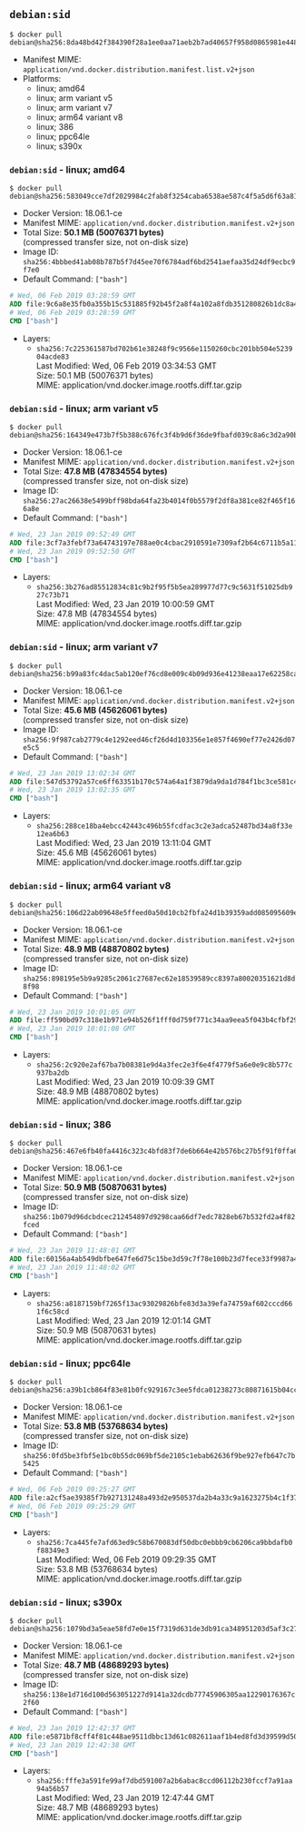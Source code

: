 ## `debian:sid`

```console
$ docker pull debian@sha256:8da48bd42f384390f28a1ee0aa71aeb2b7ad40657f958d0865981e4485983cae
```

-	Manifest MIME: `application/vnd.docker.distribution.manifest.list.v2+json`
-	Platforms:
	-	linux; amd64
	-	linux; arm variant v5
	-	linux; arm variant v7
	-	linux; arm64 variant v8
	-	linux; 386
	-	linux; ppc64le
	-	linux; s390x

### `debian:sid` - linux; amd64

```console
$ docker pull debian@sha256:583049cce7df2029984c2fab8f3254caba6538ae587c4f5a5d6f63a81b169f3f
```

-	Docker Version: 18.06.1-ce
-	Manifest MIME: `application/vnd.docker.distribution.manifest.v2+json`
-	Total Size: **50.1 MB (50076371 bytes)**  
	(compressed transfer size, not on-disk size)
-	Image ID: `sha256:4bbbed41ab08b787b5f7d45ee70f6784adf6bd2541aefaa35d24df9ecbc9f7e0`
-	Default Command: `["bash"]`

```dockerfile
# Wed, 06 Feb 2019 03:28:59 GMT
ADD file:9c6a8e35fb0a355b15c531885f92b45f2a8f4a102a8fdb351280826b1dc8a455 in / 
# Wed, 06 Feb 2019 03:28:59 GMT
CMD ["bash"]
```

-	Layers:
	-	`sha256:7c225361587bd702b61e38248f9c9566e1150260cbc201bb504e523904acde83`  
		Last Modified: Wed, 06 Feb 2019 03:34:53 GMT  
		Size: 50.1 MB (50076371 bytes)  
		MIME: application/vnd.docker.image.rootfs.diff.tar.gzip

### `debian:sid` - linux; arm variant v5

```console
$ docker pull debian@sha256:164349e473b7f5b388c676fc3f4b9d6f36de9fbafd039c8a6c3d2a90b117ae9f
```

-	Docker Version: 18.06.1-ce
-	Manifest MIME: `application/vnd.docker.distribution.manifest.v2+json`
-	Total Size: **47.8 MB (47834554 bytes)**  
	(compressed transfer size, not on-disk size)
-	Image ID: `sha256:27ac26638e5499bff98bda64fa23b4014f0b5579f2df8a381ce82f465f166a8e`
-	Default Command: `["bash"]`

```dockerfile
# Wed, 23 Jan 2019 09:52:49 GMT
ADD file:3cf7a3febf73a64743197e788ae0c4cbac2910591e7309af2b64c6711b5a11ab in / 
# Wed, 23 Jan 2019 09:52:50 GMT
CMD ["bash"]
```

-	Layers:
	-	`sha256:3b276ad85512834c81c9b2f95f5b5ea289977d77c9c5631f51025db927c73b71`  
		Last Modified: Wed, 23 Jan 2019 10:00:59 GMT  
		Size: 47.8 MB (47834554 bytes)  
		MIME: application/vnd.docker.image.rootfs.diff.tar.gzip

### `debian:sid` - linux; arm variant v7

```console
$ docker pull debian@sha256:b99a83fc4dac5ab120ef76cd8e009c4b09d936e41238eaa17e62258cae037430
```

-	Docker Version: 18.06.1-ce
-	Manifest MIME: `application/vnd.docker.distribution.manifest.v2+json`
-	Total Size: **45.6 MB (45626061 bytes)**  
	(compressed transfer size, not on-disk size)
-	Image ID: `sha256:9f987cab2779c4e1292eed46cf26d4d103356e1e857f4690ef77e2426d07e5c5`
-	Default Command: `["bash"]`

```dockerfile
# Wed, 23 Jan 2019 13:02:34 GMT
ADD file:547d53792a57ce6ff63351b170c574a64a1f3879da9da1d784f1bc3ce581c4d6 in / 
# Wed, 23 Jan 2019 13:02:35 GMT
CMD ["bash"]
```

-	Layers:
	-	`sha256:288ce18ba4ebcc42443c496b55fcdfac3c2e3adca52487bd34a8f33e12ea6b63`  
		Last Modified: Wed, 23 Jan 2019 13:11:04 GMT  
		Size: 45.6 MB (45626061 bytes)  
		MIME: application/vnd.docker.image.rootfs.diff.tar.gzip

### `debian:sid` - linux; arm64 variant v8

```console
$ docker pull debian@sha256:106d22ab09648e5ffeed0a50d10cb2fbfa24d1b39359add085095609ed8149e2
```

-	Docker Version: 18.06.1-ce
-	Manifest MIME: `application/vnd.docker.distribution.manifest.v2+json`
-	Total Size: **48.9 MB (48870802 bytes)**  
	(compressed transfer size, not on-disk size)
-	Image ID: `sha256:898195e5b9a9285c2061c27687ec62e18539589cc8397a80020351621d8d8f98`
-	Default Command: `["bash"]`

```dockerfile
# Wed, 23 Jan 2019 10:01:05 GMT
ADD file:ff590bd97c318e1b971e94b526f1fff0d759f771c34aa9eea5f043b4cfbf29d7 in / 
# Wed, 23 Jan 2019 10:01:08 GMT
CMD ["bash"]
```

-	Layers:
	-	`sha256:2c920e2af67ba7b08381e9d4a3fec2e3f6e4f4779f5a6e0e9c8b577c937ba2db`  
		Last Modified: Wed, 23 Jan 2019 10:09:39 GMT  
		Size: 48.9 MB (48870802 bytes)  
		MIME: application/vnd.docker.image.rootfs.diff.tar.gzip

### `debian:sid` - linux; 386

```console
$ docker pull debian@sha256:467e6fb40fa4416c323c4bfd83f7de6b664e42b576bc27b5f91f0ffa6b08c9ed
```

-	Docker Version: 18.06.1-ce
-	Manifest MIME: `application/vnd.docker.distribution.manifest.v2+json`
-	Total Size: **50.9 MB (50870631 bytes)**  
	(compressed transfer size, not on-disk size)
-	Image ID: `sha256:1b079d96dcbdcec212454897d9298caa66df7edc7828eb67b532fd2a4f82fced`
-	Default Command: `["bash"]`

```dockerfile
# Wed, 23 Jan 2019 11:48:01 GMT
ADD file:60156a4ab549dbfbe647fe6d75c15be3d59c7f78e100b23d7fece33f9987a4a4 in / 
# Wed, 23 Jan 2019 11:48:02 GMT
CMD ["bash"]
```

-	Layers:
	-	`sha256:a8187159bf7265f13ac93029826bfe83d3a39efa74759af602cccd661f6c58cd`  
		Last Modified: Wed, 23 Jan 2019 12:01:14 GMT  
		Size: 50.9 MB (50870631 bytes)  
		MIME: application/vnd.docker.image.rootfs.diff.tar.gzip

### `debian:sid` - linux; ppc64le

```console
$ docker pull debian@sha256:a39b1cb864f83e81b0fc929167c3ee5fdca01238273c80871615b04cc6d5b177
```

-	Docker Version: 18.06.1-ce
-	Manifest MIME: `application/vnd.docker.distribution.manifest.v2+json`
-	Total Size: **53.8 MB (53768634 bytes)**  
	(compressed transfer size, not on-disk size)
-	Image ID: `sha256:0fd5be3fbf5e1bc0b55dc069bf5de2105c1ebab62636f9be927efb647c7b5425`
-	Default Command: `["bash"]`

```dockerfile
# Wed, 06 Feb 2019 09:25:27 GMT
ADD file:a2cf5ae39385f7b927131248a493d2e950537da2b4a33c9a1623275b4c1f37cb in / 
# Wed, 06 Feb 2019 09:25:29 GMT
CMD ["bash"]
```

-	Layers:
	-	`sha256:7ca445fe7afd63ed9c58b670083df50dbc0ebbb9cb6206ca9bbdafb0f88349e3`  
		Last Modified: Wed, 06 Feb 2019 09:29:35 GMT  
		Size: 53.8 MB (53768634 bytes)  
		MIME: application/vnd.docker.image.rootfs.diff.tar.gzip

### `debian:sid` - linux; s390x

```console
$ docker pull debian@sha256:1079bd3a5eae58fd7e0e15f7319d631de3db91ca348951203d5af3c27ba78865
```

-	Docker Version: 18.06.1-ce
-	Manifest MIME: `application/vnd.docker.distribution.manifest.v2+json`
-	Total Size: **48.7 MB (48689293 bytes)**  
	(compressed transfer size, not on-disk size)
-	Image ID: `sha256:138e1d716d100d563051227d9141a32dcdb77745906305aa12290176367c2f60`
-	Default Command: `["bash"]`

```dockerfile
# Wed, 23 Jan 2019 12:42:37 GMT
ADD file:e5871bf8cff4f81c448ae9511dbbc13d61c082611aaf1b4ed8fd3d39599d50e3 in / 
# Wed, 23 Jan 2019 12:42:38 GMT
CMD ["bash"]
```

-	Layers:
	-	`sha256:fffe3a591fe99af7dbd591007a2b6abac8ccd06112b230fccf7a91aa94a56b57`  
		Last Modified: Wed, 23 Jan 2019 12:47:44 GMT  
		Size: 48.7 MB (48689293 bytes)  
		MIME: application/vnd.docker.image.rootfs.diff.tar.gzip
